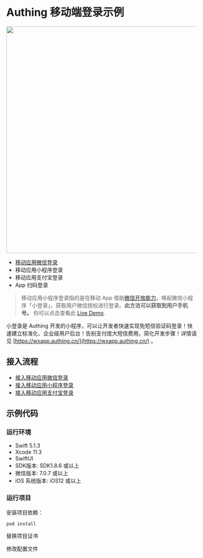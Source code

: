 # Authing 移动端登录示例

<img src="https://cdn.authing.cn/blog/20200227222046.png" height="600px" align="center">

- [移动应用微信登录](https://developers.weixin.qq.com/doc/oplatform/Mobile_App/WeChat_Login/Development_Guide.html)
- 移动应用小程序登录
- 移动应用支付宝登录
- App 扫码登录

> 移动应用小程序登录指的是在移动 App 借助[微信开放能力](https://developers.weixin.qq.com/doc/oplatform/Mobile_App/Launching_a_Mini_Program/Launching_a_Mini_Program.html)，唤起微信小程序「小登录」，获取用户微信授权进行登录。**此方法可以获取到用户手机号。** 你可以点击查看此 [Live Demo](https://cdn.authing.cn/docs/1582853403868656.mp4).

小登录是 Authing 开发的小程序，可以让开发者快速实现免短信验证码登录！快速建立标准化、企业级用户后台！告别支付庞大短信费用，简化开发步骤！详情请见 [https://wxapp.authing.cn/](https://wxapp.authing.cn/) 。

## 接入流程

- [接入移动应用微信登录](https://docs.authing.cn/authing/advanced/social-login/wechat-mobile)
- [接入移动应用小程序登录](https://docs.authing.cn/authing/advanced/social-login/app2wxapp)
- [接入移动应用支付宝登录]()

## 示例代码

### 运行环境

- Swift 5.1.3
- Xcode 11.3
- SwiftUI
- SDK版本: SDK1.8.6 或以上
- 微信版本: 7.0.7 或以上
- iOS 系统版本: iOS12 或以上

### 运行项目

安装项目依赖：

```
pod install
```

替换项目证书

修改配置文件
